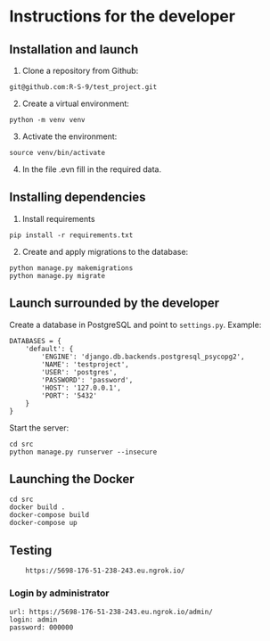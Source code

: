 # Instructions for the developer
## Installation and launch

1. Clone a repository from Github:
```
git@github.com:R-S-9/test_project.git
```
2. Create a virtual environment:
```
python -m venv venv
```
3. Activate the environment:
```
source venv/bin/activate
```
4. In the file .evn fill in the required data.

## Installing dependencies
1. Install requirements
```
pip install -r requirements.txt
```
2. Create and apply migrations to the database:
```
python manage.py makemigrations
python manage.py migrate
```

## Launch surrounded by the developer
Create a database in PostgreSQL and point to `settings.py`. Example:
```
DATABASES = {
    'default': {
        'ENGINE': 'django.db.backends.postgresql_psycopg2',
        'NAME': 'testproject',
        'USER': 'postgres',
        'PASSWORD': 'password',
        'HOST': '127.0.0.1',
        'PORT': '5432'
    }
}
```
Start the server:
```
cd src
python manage.py runserver --insecure
```
## Launching the Docker
```
cd src
docker build .            
docker-compose build 
docker-compose up         
```

## Testing 
``` 
    https://5698-176-51-238-243.eu.ngrok.io/
``` 
### Login by administrator 

``` 
url: https://5698-176-51-238-243.eu.ngrok.io/admin/
login: admin 
password: 000000 
```

